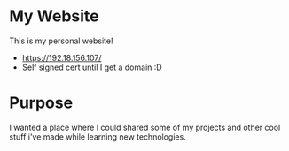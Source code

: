 # My Website

This is my personal website!
- https://192.18.156.107/
- Self signed cert until I get a domain :D

# Purpose

I wanted a place where I could shared some of my projects and other cool stuff i've made while learning new technologies.
